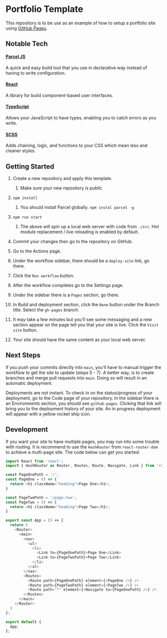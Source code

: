 # Portfolio Template

This repository is to be use as an example of how to setup a portfolio site using [GitHub Pages](https://pages.github.com/).

## Notable Tech

#### [Parcel JS](https://parceljs.org/)

A quick and easy build tool that you use in declarative way instead of having to write configuration.

#### [React](https://reactjs.org/)

A library for build component-based user interfaces.

#### [TypeScript](https://www.typescriptlang.org/)

Allows your JavaScript to have types, enabling you to catch errors as you write.

#### [SCSS](https://sass-lang.com/documentation/syntax)

Adds chaining, logic, and functions to your CSS which mean less and cleaner styles.

## Getting Started

1. Create a new repository and apply this template. 

    1. Make sure your new repository is public

2. `npm install`

    1. You should install Parcel globally. `npm instal parcel -g`

3. `npm run start`

    1. The above will spin up a local web server with code from `./src`. Hot module replacement / live reloading is enabled by default.

4. Commit your changes then go to the repository on GitHub.

5. Go to the Actions page.

6. Under the workflow sidebar, there should be a `deploy-site` link, go there.

7. Click the `Run workflow` button.

8. After the workflow completes go to the Settings page.

9. Under the sidebar there is a `Pages` section, go there.

10. In Build and deployment section, click the `None` button under the Branch title. Select the `gh-pages` branch.

11. It may take a few minutes but you'll see some messaging and a new section appear on the page tell you that your site is live. Click the `Visit site` button.

12. Your site should have the same content as your local web server.

## Next Steps

If you push your commits directly into `main`, you'll have to manual trigger the workflow to get the site to update (steps 5 - 7). A better way, is to create branches and merge pull requests into `main`. Doing so will result in an automatic deployment.

Deployments are not instant. To check in on the status/progress of your deployment, go to the Code page of your repository. In the sidebar there is an Environments section, you should see `github-pages`. Clicking that link will bring you to the deployment history of your site. An in progress deployment will appear with a yellow rocket ship icon.

## Development

If you want your site to have multiple pages, you may run into some trouble with routing. It is recommend to use the `HashRouter` from `react-router-dom` to achieve a multi-page site. The code below can get you started.

```typescript
import React from 'react';
import { HashRouter as Router, Routes, Route, Navigate, Link } from 'react-router-dom';

const PageOnePath = '/';
const PageOne = () => {
  return <h1 className="heading">Page One</h1>;
}

const PageTwoPath = '/page-two';
const PageTwo = () => {
  return <h1 className="heading">Page Two</h1>;
}

export const App = () => {
  return (
    <Router>
      <main>
        <nav>
          <ul>
            <li>
              <Link to={PageOnePath}>Page One</Link>
              <Link to={PageTwoPath}>Page Two</Link>
            </li>
          </ul>
        </nav>
        <Routes>
          <Route path={PageOnePath} element={<PageOne />} />
          <Route path={PageTwoPath} element={<PageTwo />} />
          <Route path="*" element={<Navigate to={PageOnePath} />} />
        </Routes>
      </main>
    </Router>
  )
};

export default {
  App,
};
```